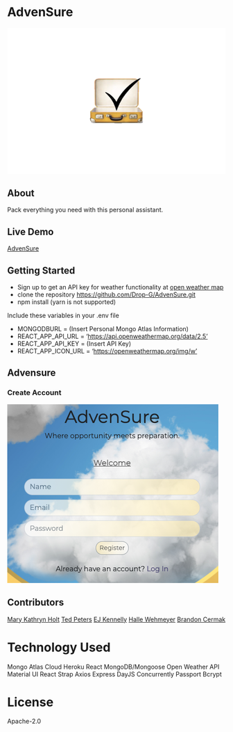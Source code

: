 # AdvenSure 
<img src= "client/src/assets/image/suitcase.png">

## About
Pack everything you need with this personal assistant.

## Live Demo
[AdvenSure](https://advensurez.herokuapp.com/)

## Getting Started
- Sign up to get an API key for weather functionality at [open weather map]("https://home.openweathermap.org/users/sign_up")
- clone the repository https://github.com/Drop-G/AdvenSure.git
- npm install (yarn is not supported)

Include these variables in your .env file 

* MONGODBURL = (Insert Personal Mongo Atlas Information)
* REACT_APP_API_URL = ‘https://api.openweathermap.org/data/2.5’
* REACT_APP_API_KEY = (Insert API Key)
* REACT_APP_ICON_URL = ‘https://openweathermap.org/img/w’

## Advensure 

### Create Account
<img src= "client/src/assets/image/register.png">

## Contributors
[Mary Kathryn Holt](https://github.com/MaryKathryn0)
[Ted Peters](https://github.com/Drop-G)
[EJ Kennelly](https://github.com/ejkennelly)
[Halle Wehmeyer](https://github.com/hallewehmeyer)
[Brandon Cermak](https://github.com/bcermak)

# Technology Used
Mongo Atlas Cloud
Heroku
React
MongoDB/Mongoose
Open Weather API
Material UI
React Strap
Axios
Express
DayJS
Concurrently
Passport
Bcrypt

# License
Apache-2.0

